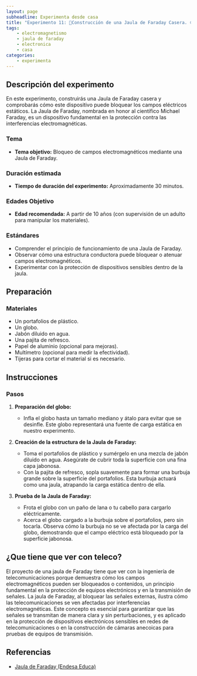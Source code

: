 ```yaml
---
layout: page
subheadline: Experimenta desde casa
title: "Experimento 11: 🫧Construcción de una Jaula de Faraday Casera. 🟡"
tags:
    - electromagnetismo
    - jaula de faraday
    - electronica 
    - casa
categories:
    - experimenta
---
```


## Descripción del experimento

En este experimento, construirás una Jaula de Faraday casera y comprobarás cómo este dispositivo puede bloquear los campos eléctricos estáticos. La Jaula de Faraday, nombrada en honor al científico Michael Faraday, es un dispositivo fundamental en la protección contra las interferencias electromagnéticas.

### Tema

- **Tema objetivo:** Bloqueo de campos electromagnéticos mediante una Jaula de Faraday.

### Duración estimada

- **Tiempo de duración del experimento:** Aproximadamente 30 minutos.

### Edades Objetivo

- **Edad recomendada:** A partir de 10 años (con supervisión de un adulto para manipular los materiales).

### Estándares

- Comprender el principio de funcionamiento de una Jaula de Faraday.
- Observar cómo una estructura conductora puede bloquear o atenuar campos electromagnéticos.
- Experimentar con la protección de dispositivos sensibles dentro de la jaula.

## Preparación

### Materiales

- Un portafolios de plástico.
- Un globo.
- Jabón diluido en agua.
- Una pajita de refresco.
- Papel de aluminio (opcional para mejoras).
- Multímetro (opcional para medir la efectividad).
- Tijeras para cortar el material si es necesario.

## Instrucciones

### Pasos

1. **Preparación del globo:**
   - Infla el globo hasta un tamaño mediano y átalo para evitar que se desinfle. Este globo representará una fuente de carga estática en nuestro experimento.

2. **Creación de la estructura de la Jaula de Faraday:**
   - Toma el portafolios de plástico y sumérgelo en una mezcla de jabón diluido en agua. Asegúrate de cubrir toda la superficie con una fina capa jabonosa.
   - Con la pajita de refresco, sopla suavemente para formar una burbuja grande sobre la superficie del portafolios. Esta burbuja actuará como una jaula, atrapando la carga estática dentro de ella.

3. **Prueba de la Jaula de Faraday:**
   - Frota el globo con un paño de lana o tu cabello para cargarlo eléctricamente.
   - Acerca el globo cargado a la burbuja sobre el portafolios, pero sin tocarla. Observa cómo la burbuja no se ve afectada por la carga del globo, demostrando que el campo eléctrico está bloqueado por la superficie jabonosa.

## ¿Que tiene que ver con teleco?

El proyecto de una jaula de Faraday tiene que ver con la ingeniería de telecomunicaciones porque demuestra cómo los campos electromagnéticos pueden ser bloqueados o contenidos, un principio fundamental en la protección de equipos electrónicos y en la transmisión de señales. La jaula de Faraday, al bloquear las señales externas, ilustra cómo las telecomunicaciones se ven afectadas por interferencias electromagnéticas. Este concepto es esencial para garantizar que las señales se transmitan de manera clara y sin perturbaciones, y es aplicado en la protección de dispositivos electrónicos sensibles en redes de telecomunicaciones o en la construcción de cámaras anecoicas para pruebas de equipos de transmisión.

## Referencias
- [Jaula de Faraday (Endesa Educa)](https://www.fundacionendesa.org/es/educacion/endesa-educa/blog/la-jaula-de-faraday)